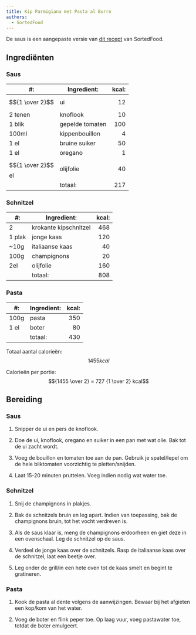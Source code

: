 ```yaml
---
title: Kip Parmigiana met Pasta al Burro
authors:
  - SortedFood
---
```


De saus is een aangepaste versie van [dit recept](https://www.youtube.com/watch?v=MCSTiPtGSUA) van SortedFood.

## Ingrediënten

### Saus

| #:                  | Ingredient:     | kcal: |
| ------------------- | --------------- | ----: |
| $${1 \over 2}$$    | ui              |    12 |
| 2 tenen             | knoflook        |    10 |
| 1 blik              | gepelde tomaten |   100 |
| 100ml               | kippenbouillon  |     4 |
| 1 el                | bruine suiker   |    50 |
| 1 el                | oregano         |     1 |
| $${1 \over 2}$$ el | olijfolie       |    40 |
|                     | totaal:         |   217 |

### Schnitzel

| #:     | Ingredient:           | kcal: |
| ------ | --------------------- | ----: |
| 2      | krokante kipschnitzel |   468 |
| 1 plak | jonge kaas            |   120 |
| ~10g   | italiaanse kaas       |    40 |
| 100g   | champignons           |    20 |
| 2el    | olijfolie             |   160 |
|        | totaal:               |   808 |

### Pasta

| #:   | Ingredient: | kcal: |
| ---- | ----------- | ----: |
| 100g | pasta       |   350 |
| 1 el | boter       |    80 |
|      | totaal:     |   430 |

Totaal aantal calorieën: $$1455 kcal$$

Calorieën per portie: $${1455 \over 2} = 727 {1 \over 2} kcal$$

## Bereiding

### Saus

1. Snipper de ui en pers de knoflook.

1. Doe de ui, knoflook, oregano en suiker in een pan met wat olie. Bak tot de ui zacht wordt.

1. Voeg de bouillon en tomaten toe aan de pan. Gebruik je spatel/lepel om de hele bliktomaten voorzichtig te pletten/snijden.

1. Laat 15-20 minuten pruttelen. Voeg indien nodig wat water toe.

### Schnitzel

1. Snij de champignons in plakjes.

1. Bak de schnitzels bruin en leg apart. Indien van toepassing, bak de champignons bruin, tot het vocht verdreven is.

1. Als de saus klaar is, meng de champignons erdoorheen en giet deze in een ovenschaal. Leg de schnitzel op de saus.

1. Verdeel de jonge kaas over de schnitzels. Rasp de italiaanse kaas over de schnitzel, laat een beetje over.

1. Leg onder de grill/in een hete oven tot de kaas smelt en begint te gratineren.

### Pasta

1. Kook de pasta al dente volgens de aanwijzingen. Bewaar bij het afgieten een kop/kom van het water.

1. Voeg de boter en flink peper toe. Op laag vuur, voeg pastawater toe, totdat de boter emulgeert.
